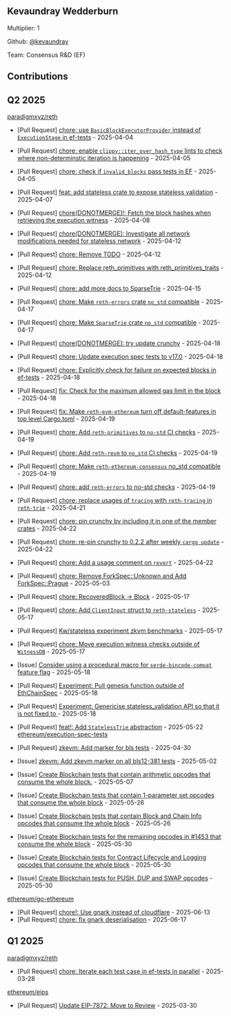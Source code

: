 
## Kevaundray Wedderburn
Multiplier: 1

Github: [@kevaundray](https://github.com/kevaundray)

Team: Consensus R&D (EF)

## Contributions

## Q2 2025


[paradigmxyz/reth](https://github.com/paradigmxyz/reth)
* [Pull Request] [chore: use `BasicBlockExecutorProvider` instead of `ExecutionStage` in ef-tests](https://github.com/paradigmxyz/reth/pull/15542) - 2025-04-04
* [Pull Request] [chore: enable `clippy::iter_over_hash_type` lints to check where non-determinstic iteration is happening](https://github.com/paradigmxyz/reth/pull/15567) - 2025-04-05
* [Pull Request] [chore: check if `invalid_blocks` pass tests in EF](https://github.com/paradigmxyz/reth/pull/15564) - 2025-04-05
* [Pull Request] [feat: add stateless crate to expose stateless validation](https://github.com/paradigmxyz/reth/pull/15591) - 2025-04-07
* [Pull Request] [chore(DONOTMERGE)!:  Fetch the block hashes when retrieving the execution witness](https://github.com/paradigmxyz/reth/pull/15608) - 2025-04-08
* [Pull Request] [chore(DONOTMERGE): Investigate all network modifications needed for stateless network](https://github.com/paradigmxyz/reth/pull/15707) - 2025-04-12
* [Pull Request] [chore: Remove TODO](https://github.com/paradigmxyz/reth/pull/15706) - 2025-04-12
* [Pull Request] [chore: Replace reth_primitives with reth_primitives_traits](https://github.com/paradigmxyz/reth/pull/15704) - 2025-04-12
* [Pull Request] [chore: add more docs to SparseTrie](https://github.com/paradigmxyz/reth/pull/15750) - 2025-04-15
* [Pull Request] [chore: Make `reth-errors` crate `no_std` compatible](https://github.com/paradigmxyz/reth/pull/15790) - 2025-04-17
* [Pull Request] [chore: Make `SparseTrie` crate `no_std` compatible](https://github.com/paradigmxyz/reth/pull/15786) - 2025-04-17
* [Pull Request] [chore(DONOTMERGE): try update crunchy](https://github.com/paradigmxyz/reth/pull/15812) - 2025-04-18
* [Pull Request] [chore: Update execution spec tests to v17.0](https://github.com/paradigmxyz/reth/pull/15809) - 2025-04-18
* [Pull Request] [chore: Explicitly check for failure on expected blocks in ef-tests](https://github.com/paradigmxyz/reth/pull/15803) - 2025-04-18
* [Pull Request] [fix: Check for the maximum allowed gas limit in the block](https://github.com/paradigmxyz/reth/pull/15800) - 2025-04-18
* [Pull Request] [fix: Make `reth-evm-ethereum` turn off default-features in top level Cargo.toml](https://github.com/paradigmxyz/reth/pull/15825) - 2025-04-19
* [Pull Request] [chore: Add `reth-primitives` to `no-std` CI checks](https://github.com/paradigmxyz/reth/pull/15823) - 2025-04-19
* [Pull Request] [chore: Add `reth-revm` to `no_std` CI checks](https://github.com/paradigmxyz/reth/pull/15822) - 2025-04-19
* [Pull Request] [chore: Make `reth-ethereum-consensus` no_std compatible](https://github.com/paradigmxyz/reth/pull/15821) - 2025-04-19
* [Pull Request] [chore: add `reth-errors` to no-std checks](https://github.com/paradigmxyz/reth/pull/15815) - 2025-04-19
* [Pull Request] [chore: replace usages of `tracing` with `reth-tracing` in `reth-trie`](https://github.com/paradigmxyz/reth/pull/15834) - 2025-04-21
* [Pull Request] [chore: pin crunchy by including it in one of the member crates](https://github.com/paradigmxyz/reth/pull/15854) - 2025-04-22
* [Pull Request] [chore: re-pin crunchy to 0.2.2 after weekly `cargo update`](https://github.com/paradigmxyz/reth/pull/15846) - 2025-04-22
* [Pull Request] [chore: Add a usage comment on `revert`](https://github.com/paradigmxyz/reth/pull/15844) - 2025-04-22

* [Pull Request] [chore: Remove ForkSpec::Unknown and Add ForkSpec::Prague](https://github.com/paradigmxyz/reth/pull/16055) - 2025-05-03
* [Pull Request] [chore: RecoveredBlock -> Block](https://github.com/paradigmxyz/reth/pull/16321) - 2025-05-17
* [Pull Request] [chore: Add `ClientInput` struct to `reth-stateless`](https://github.com/paradigmxyz/reth/pull/16320) - 2025-05-17
* [Pull Request] [Kw/stateless experiment zkvm benchmarks](https://github.com/paradigmxyz/reth/pull/16319) - 2025-05-17
* [Pull Request] [chore: Move execution witness checks outside of `WitnessDB`](https://github.com/paradigmxyz/reth/pull/16318) - 2025-05-17
* [Issue] [Consider using a procedural macro for `serde-bincode-compat` feature flag](https://github.com/paradigmxyz/reth/issues/16330) - 2025-05-18
* [Pull Request] [Experiment: Pull genesis function outside of EthChainSpec](https://github.com/paradigmxyz/reth/pull/16329) - 2025-05-18
* [Pull Request] [Experiment: Genericise stateless_validation API so that it is not fixed to ](https://github.com/paradigmxyz/reth/pull/16328) - 2025-05-18
* [Pull Request] [feat!: Add `StatelessTrie` abstraction](https://github.com/paradigmxyz/reth/pull/16419) - 2025-05-22
[ethereum/execution-spec-tests](https://github.com/ethereum/execution-spec-tests)
* [Pull Request] [zkevm: Add marker for bls tests](https://github.com/ethereum/execution-spec-tests/pull/1514) - 2025-04-30
* [Issue] [zkevm: Add zkevm marker on all bls12-381 tests](https://github.com/ethereum/execution-spec-tests/issues/1527) - 2025-05-02
* [Issue] [Create Blockchain tests that contain arithmetic opcodes that consume the whole block.](https://github.com/ethereum/execution-spec-tests/issues/1571) - 2025-05-07
* [Issue] [Create Blockchain tests that contain 1-parameter set opcodes that consume the whole block](https://github.com/ethereum/execution-spec-tests/issues/1657) - 2025-05-26
* [Issue] [Create Blockchain tests that contain Block and Chain Info opcodes that consume the whole block](https://github.com/ethereum/execution-spec-tests/issues/1651) - 2025-05-26
* [Issue] [Create Blockchain tests for the remaining opcodes in #1453 that consume the whole block](https://github.com/ethereum/execution-spec-tests/issues/1690) - 2025-05-30
* [Issue] [Create Blockchain tests for Contract Lifecycle and Logging opcodes that consume the whole block](https://github.com/ethereum/execution-spec-tests/issues/1689) - 2025-05-30
* [Issue] [Create Blockchain tests for PUSH, DUP and SWAP opcodes](https://github.com/ethereum/execution-spec-tests/issues/1687) - 2025-05-30

[ethereum/go-ethereum](https://github.com/ethereum/go-ethereum)
* [Pull Request] [chore!: Use gnark instead of cloudflare](https://github.com/ethereum/go-ethereum/pull/32024) - 2025-06-13
* [Pull Request] [chore: fix gnark deserialisation](https://github.com/ethereum/go-ethereum/pull/32055) - 2025-06-17
## Q1 2025

[paradigmxyz/reth](https://github.com/paradigmxyz/reth)
* [Pull Request] [chore: Iterate each test case in ef-tests in parallel](https://github.com/paradigmxyz/reth/pull/15368) - 2025-03-28

[ethereum/eips](https://github.com/ethereum/eips)
* [Pull Request] [Update EIP-7872: Move to Review](https://github.com/ethereum/EIPs/pull/9566) - 2025-03-30
